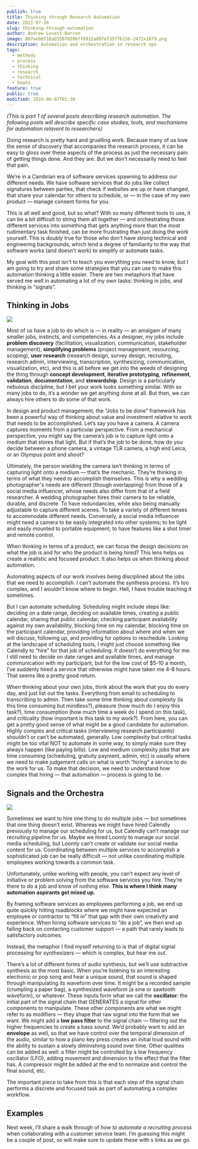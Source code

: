 ```yaml
---
publish: true
title: Thinking through Research Automation
date: 2021-07-26
slug: thinking-through-automation
author: Andrew Lovett-Barron
image: 807aeb6f16ab5507859bff6912a097ef35f7b156-2472x1879.png
description: Automation and orchestration in research ops
tags:
  - methods
  - process
  - thinking
  - research
  - technical
  - howto
feature: true
public: true
modified: 2024-06-07T01:30
---
```


_(This is part 1 of several posts describing research automation. The following posts will describe specific case studies, tools, and mechanisms for automation relavent to researchers)_

Doing research is pretty hard and gruelling work. Because many of us love the sense of discovery that accompanies the research process, it can be easy to gloss over these aspects of the process as just the necessary pain of getting things done. And they are. But we don’t necessarily need to feel that pain.

We’re in a Cambrian era of software services spawning to address our different needs. We have software services that do jobs like collect signatures between parties, that check if websites are up or have changed, that share your calendar for others to schedule, or — in the case of my own product — manage consent forms for you.

This is all well and good, but so what? With so many different tools to use, it can be a bit difficult to string them all together — and orchestrating those different services into something that gets anything more than the most rudimentary task finished, can be more frustrating than just doing the work yourself. This is doubly true for those who don’t have strong technical and engineering backgrounds, which lend a degree of familiarity to the way that software works (and doesn’t work) to simplify or automate tasks.

My goal with this post isn’t to teach you everything you need to know, but I am going to try and share some strategies that you can use to make this automation thinking a little easier. There are two metaphors that have served me well in automating a lot of my own tasks: thinking in jobs, and thinking in “signals”.

## **Thinking in Jobs**

![](../_assets/9f31f74b809d15f288fbe8f00bb96672769424ef-1080x1080.png)

Most of us have a job to do which is — in reality — an amalgam of many smaller jobs, instincts, and competencies. As a designer, my jobs include **problem discovery** (facilitation, visualization, communication, stakeholder management), **simplifying problems** (project management, resourcing, scoping), **user research** (research design, survey design, recruiting, research admin, interviewing, transcription, synthesizing, communication, visualization, etc), and this is all before we get into the weeds of designing the thing through **concept development**, **iterative prototyping**, **refinement**, **validation**, **documentation**, and **stewardship**. Design is a particularly nebulous discipline, but I bet your work looks something similar. With so many jobs to do, it’s a wonder we get anything done at all. But then, we can always hire others to do some of that work.

In design and product management, the “Jobs to be done” framework has been a powerful way of thinking about value and investment relative to work that needs to be accomplished. Let’s say you have a camera. A camera captures moments from a particular perspective. From a mechanical perspective, you might say the camera’s job is to capture light onto a medium that stores that light. But if that’s the job to be done, how do you decide between a phone camera, a vintage TLR camera, a high end Leica, or an Olympus point and shoot?

Ultimately, the person wielding the camera isn’t thinking in terms of capturing light onto a medium — that’s the mechanic. They’re thinking in terms of what they need to accomplish themselves. This is why a wedding photographer's needs are different (though overlapping) from those of a social media influencer, whose needs also differ from that of a field researcher. A wedding photographer hires their camera to be reliable, durable, and discrete. To have redundancies, while also being manually adjustable to capture different scenes. To take a variety of different lenses to accommodate different needs. Conversely, a social media influencer might need a camera to be easily integrated into other systems; to be light and easily mounted to portable equipment; to have features like a shot timer and remote control.

When thinking in terms of a product, we can focus the design decisions on what the job is and for who the product is being hired? This lens helps us create a realistic and focused product. It also helps us when thinking about automation.

Automating aspects of our work involves being disciplined about the jobs that we need to accomplish. I can’t automate the synthesis process. It’s too complex, and I wouldn’t know where to begin. Hell, I have trouble teaching it sometimes.

But I can automate scheduling. Scheduling might include steps like: deciding on a date range, deciding on available times, creating a public calendar, sharing that public calendar, checking participant availability against my own availability, blocking time on my calendar, blocking time on the participant calendar, providing information about where and when we will discuss, following up, and providing for options to reschedule. Looking at the landscape of scheduling tools, I might just choose something like Calendly to “hire” for that job of scheduling. It doesn’t do everything for me: I still need to decide on date ranges and available times, and manage communication with my participant, but for the low cost of $5-10 a month, I’ve suddenly hired a service that otherwise might have taken me 4-8 hours. That seems like a pretty good return.

When thinking about your own jobs, think about the work that you do every day, and just list out the tasks. Everything from email to scheduling to transcribing to admin. Then take some time thinking about complexity (is this time consuming but mindless?), pleasure (how much do I enjoy this task?), time consumption (how much time a week do I spend on this task), and criticality (how important is this task to my work?). From here, you can get a pretty good sense of what might be a good candidate for automation. Highly complex and critical tasks (interviewing research participants) shouldn’t or can’t be automated, generally. Low complexity but critical tasks might be too vital NOT to automate in some way, to simply make sure they always happen (like paying bills). Low and medium complexity jobs that are time consuming (scheduling, gratuity payment, admin, etc) is usually where we need to make judgement calls on what is worth “hiring” a service to do the work for us. To make that decision, we need to understand how complex that hiring — that automation — process is going to be.

## **Signals and the Orchestra**

![](../_assets/422a97e11126cd33df2d8635a1f64288ba28350b-1024x681.png)

Sometimes we want to hire one thing to do multiple jobs — but sometimes that one thing doesn’t exist. Whereas we might have hired Calendly previously to manage our scheduling for us, but Calendly can’t manage our recruiting pipeline for us. Maybe we hired Loomly to manage our social media scheduling, but Loomly can’t create or validate our social media content for us. Coordinating between multiple services to accomplish a sophisticated job can be really difficult — not unlike coordinating multiple employees working towards a common task.

Unfortunately, unlike working with people, you can’t expect any level of initiative or problem solving from the software services you hire. They’re there to do a job and know of nothing else. **This is where I think many automation aspirants get mixed up.**

By framing software services as employees performing a job, we end up quite quickly hitting roadblocks where we might have expected an employee or contractor to “fill in” that gap with their own creativity and experience. When hiring software services to “do a job”, we then end up falling back on contacting customer support — a path that rarely leads to satisfactory outcomes.

Instead, the metaphor I find myself returning to is that of digital signal processing for synthesizers — which is complex, but hear me out.

There’s a lot of different forms of audio synthesis, but we’ll use subtractive synthesis as the most basic. When you’re listening to an interesting electronic or pop song and hear a unique sound, that sound is shaped through manipulating its waveform over time. It might be a recorded sample (crumpling a paper bag), a synthesized waveform (a sine or sawtooth waveform), or whatever. These inputs form what we call the **oscillator**: the initial part of the signal chain that GENERATES a signal for other components to manipulate. These other components are what we might refer to as modifiers — they shape that raw signal into the form that we want. We might add a **low pass filter** to the signal chain — filtering out the higher frequencies to create a bass sound. We’d probably want to add an **envelope** as well, so that we have control over the temporal dimension of the audio, similar to how a piano key press creates an initial loud sound with the ability to sustain a slowly diminishing sound over time. Other qualities can be added as well: a filter might be controlled by a low frequency oscillator (LFO), adding movement and dimension to the effect that the filter has. A compressor might be added at the end to normalize and control the final sound, etc.

The important piece to take from this is that each step of the signal chain performs a discrete and focused task as part of automating a complex workflow.

## Examples

Next week, I’ll share a walk through of _how to automate a recruiting process_ when collaborating with a customer service team. I’m guessing this might be a couple of post, so will make sure to update these with s links as we go.

